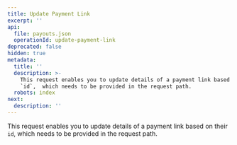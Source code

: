 ```yaml
---
title: Update Payment Link
excerpt: ''
api:
  file: payouts.json
  operationId: update-payment-link
deprecated: false
hidden: true
metadata:
  title: ''
  description: >-
    This request enables you to update details of a payment link based on their
    `id`,  which needs to be provided in the request path.
  robots: index
next:
  description: ''
---
```

This request enables you to update details of a payment link based on their `id`,  which needs to be provided in the request path.
